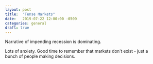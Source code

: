 ```yaml
---
layout: post
title:  "Tense Markets"
date:   2019-07-22 12:00:00 -0500
categories: general
draft: true
---
```


Narrative of impending recession is dominating. 

Lots of anxiety. Good time to remember that markets don't exist - just a bunch of people making decisions. 
